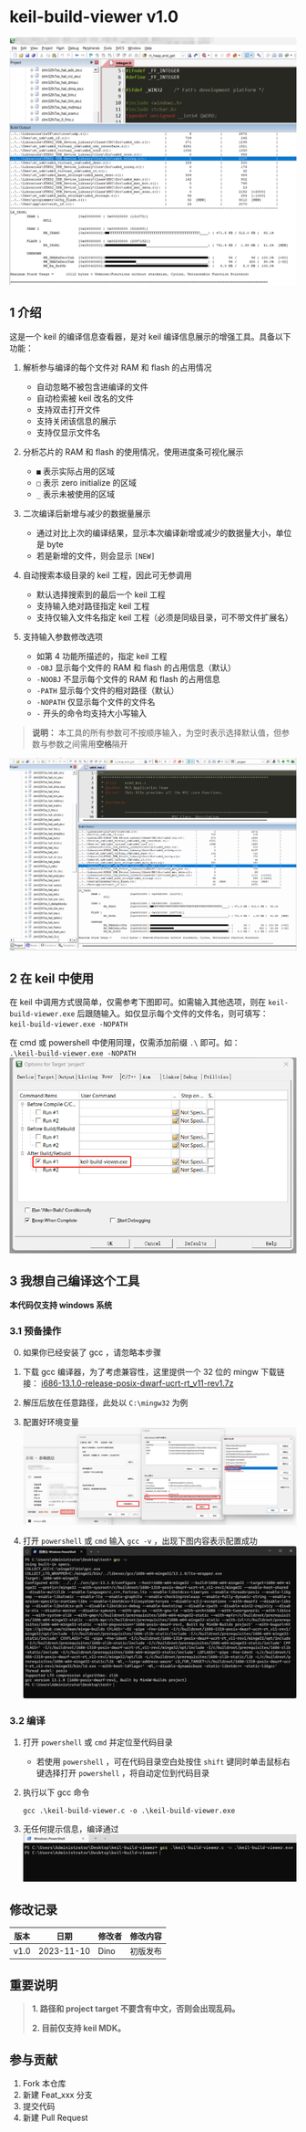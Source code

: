 # keil-build-viewer v1.0

![演示界面](images/main.png)

## 1 介绍
这是一个 keil 的编译信息查看器，是对 keil 编译信息展示的增强工具。具备以下功能：
1.  解析参与编译的每个文件对 RAM 和 flash 的占用情况
    - 自动忽略不被包含进编译的文件
    - 自动检索被 keil 改名的文件
    - 支持双击打开文件
    - 支持关闭该信息的展示
    - 支持仅显示文件名

2.  分析芯片的 RAM 和 flash 的使用情况，使用进度条可视化展示
    - `■` 表示实际占用的区域
    - `□` 表示 zero initialize 的区域
    - `_` 表示未被使用的区域

3.  二次编译后新增与减少的数据量展示
    - 通过对比上次的编译结果，显示本次编译新增或减少的数据量大小，单位是 byte
    - 若是新增的文件，则会显示 `[NEW]`

4.  自动搜索本级目录的 keil 工程，因此可无参调用
    - 默认选择搜索到的最后一个 keil 工程
    - 支持输入绝对路径指定 keil 工程
    - 支持仅输入文件名指定 keil 工程（必须是同级目录，可不带文件扩展名）

5.  支持输入参数修改选项
    - 如第 4 功能所描述的，指定 keil 工程
    - `-OBJ`     显示每个文件的 RAM 和 flash 的占用信息（默认）
    - `-NOOBJ`   不显示每个文件的 RAM 和 flash 的占用信息
    - `-PATH`    显示每个文件的相对路径（默认）
    - `-NOPATH`  仅显示每个文件的文件名
    - `-` 开头的命令均支持大小写输入

> **说明：** 本工具的所有参数可不按顺序输入，为空时表示选择默认值，但参数与参数之间需用**空格**隔开

![双击打开文件](images/open_file.gif)

## 2 在 keil 中使用
在 keil 中调用方式很简单，仅需参考下图即可。如需输入其他选项，则在 `keil-build-viewer.exe` 后跟随输入。如仅显示每个文件的文件名，则可填写：<br>
    ```
    keil-build-viewer.exe -NOPATH
    ```

在 cmd 或 powershell 中使用同理，仅需添加前缀 `.\` 即可。如：<br>
    ```
    .\keil-build-viewer.exe -NOPATH
    ```
![keil配置](images/user_command.png)


## 3 我想自己编译这个工具
**本代码仅支持 windows 系统**
### 3.1 预备操作
0.  如果你已经安装了 gcc ，请忽略本步骤
1.  下载 gcc 编译器，为了考虑兼容性，这里提供一个 32 位的 mingw 下载链接： [i686-13.1.0-release-posix-dwarf-ucrt-rt_v11-rev1.7z](https://github.com/niXman/mingw-builds-binaries/releases/download/13.1.0-rt_v11-rev1/i686-13.1.0-release-posix-dwarf-ucrt-rt_v11-rev1.7z)
2.  解压后放在任意路径，此处以 `C:\mingw32` 为例
3.  配置好环境变量
    ![配置环境变量](images/path_config.png)

4.  打开 `powershell` 或 `cmd` 输入 `gcc -v` ，出现下图内容表示配置成功
    ![gcc](images/gcc.png)

### 3.2 编译
1.  打开 `powershell` 或 `cmd` 并定位至代码目录
    - 若使用 `powershell` ，可在代码目录空白处按住 `shift` 键同时单击鼠标右键选择打开 `powershell` ，将自动定位到代码目录

2.  执行以下 gcc 命令
    ```
    gcc .\keil-build-viewer.c -o .\keil-build-viewer.exe
    ```
3.  无任何提示信息，编译通过
    ![gcc编译通过](images/gcc_compile.png)


## 修改记录
| 版本 |     日期    |修改者        |修改内容                                |
|:----:|:----------:|--------------|---------------------------------------|
| v1.0 | 2023-11-10 | Dino         | 初版发布                               |


## 重要说明
> **1. 路径和 project target 不要含有中文，否则会出现乱码。**
>
> **2. 目前仅支持 keil MDK。**


## 参与贡献

1.  Fork 本仓库
2.  新建 Feat_xxx 分支
3.  提交代码
4.  新建 Pull Request

